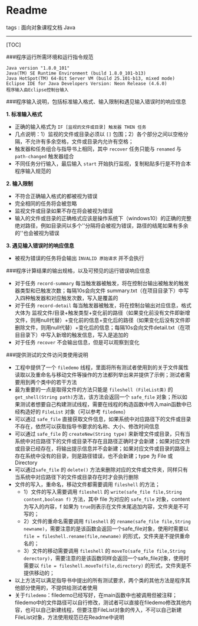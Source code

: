 ﻿# Readme

tags : 面向对象课程文档 Java

---

[TOC]

###程序运行所需环境和运行指令规范

    Java version "1.8.0_101"
    Java(TM) SE Runtime Environment (build 1.8.0_101-b13)
    Java HotSpot(TM) 64-Bit Server VM (build 25.101-b13, mixed mode)
    Eclipse IDE for Java Developers	Version: Neon Release (4.6.0)
    程序输入由Eclipse控制台输入

###程序输入说明，包括标准输入格式、输入限制和遇见输入错误时的响应信息

**1. 标准输入格式**

* 正确的输入格式为 `IF [监视的文件或目录] 触发器 THEN 任务`
* 几点说明：1）监视的文件或目录必须以 `[]` 包围；2）各个部分之间以空格分隔，不允许有多余空格，文件或目录内允许有空格；
* 触发器和任务组合与指导书上相同，其中 `recover` 任务只能与 `renamed` 与 `path-changed` 触发器组合
* 不同任务分行输入，最后输入 `start` 开始执行监视，复制粘贴多行是不符合本程序输入规范的

**2. 输入限制**

* 不符合正确输入格式的都被视为错误
* 完全相同的任务将会被忽略
* 监视文件或目录如果不存在将会被视为错误
* 输入的文件或目录的正确格式应该是操作系统下（windows10）的正确的完整绝对路径，例如目录间以多个'\'分隔将会被视为错误，路径的结尾如果有多余的'\'也会被视为错误

**3. 遇见输入错误时的响应信息**

* 被视为错误的任务将会输出 `INVALID 原始请求` 并不会执行

###程序计算结果的输出规格，以及可预见的运行错误响应信息

 * 对于任务 `record-summary` 每当触发器被触发，将在控制台输出被触发的触发器类型和已触发次数；每隔10s会向文件 summary.txt（在项目目录下）中写入四种触发器和对应触发次数，写入是覆盖的
 * 对于任务 `record-detail` 每当触发器被触发，将在控制台输出对应信息，格式大体为 监视文件/目录+触发类型+变化前的路径（如果变化前没有文件即新增文件，则用null代替）+变化前的信息+变化后的路径（如果变化后没有文件即删除文件，则用null代替）+变化后的信息；每隔10s会向文件detail.txt（在项目目录下）中写入新增的触发信息，写入是追加的
 * 对于任务 `recover` 不会输出信息，但是可以观察到变化

###提供测试的文件访问类使用说明

* 工程中提供了一个 `filedemo` 线程，里面将所有测试者使用到的关于文件属性读取以及重命名与移动文件等操作的方法都列举出来并提供了示例；测试者需要用到两个类中的若干方法
* 最为重要的一点是取得文件的方法只能是 `fileshell (FileList类)` 的 `get_shell(String path)`方法，该方法会返回一个 `safe_file` 对象；所以如果测试者想要自己构建测试线程，需要在线程的构造函数中传入main函数中已经构造好的 `FileList` 对象（可以参考 `filedemo`）
* 可以通过 `safe_file` 直接获取文件信息，如果系统中对应路径下的文件或目录不存在，依然可以获取指导书要求的名称、大小、修改时间信息
* 可以通过 `safe_file` 的 `createNew(String type)` 来新增文件或目录，只有当系统中对应路径下的文件或目录不存在且路径正确时才会新建；如果对应文件或目录已经存在，将输出提示信息并不会新建；如果对应文件或目录的路径上存在系统中没有的目录，则是路径错误，也不会新建；type 为 File 或 Directory
* 可以通过`safe_file` 的 `delete()` 方法来删除对应的文件或文件夹，同样只有当系统中对应路径下的文件或目录存在时才会执行删除
* 文件的写入，重命名，移动文件都需要调用 `fileshell` 的方法；
    * 1）文件的写入需要调用 `fileshell` 的 `write(safe_file file,String content,boolean f)` 方法，其中 file 为对应的 `safe_file` 对象，content 为写入的内容，f 如果为 `true`则表示在文件末尾追加内容，文件夹是不可写的；
    * 2）文件的重命名需要调用 `fileshell` 的 `rename(safe_file file,String newname)`，需要注意的是该函数会返回一个safe_file对象，使用时需要以 `file = fileshell.rename(file,newname)` 的形式，文件夹是不提供重命名的；
    * 3）文件的移动需要调用 `fileshell` 的 `moveTo(safe_file file,String derectory)`，需要注意的是该函数同样会返回一个safe_file对象，使用时需要以 `file = fileshell.moveTo(file,directory)` 的形式，文件夹是不提供移动的；
* 以上方法可以满足指导书中提出的所有测试要求，两个类的其他方法是程序其他部分使用的，不提供给测试者使用
* 关于`filedemo`：filedemo已经写好，在main函数中也被调用但被注释；filedemo中的文件路径可以自行修改，测试者可以直接在filedemo修改其他内容，也可以自己新建线程，但要注意FileList对象的传入，不可以自己新建FileList对象，方法使用规范已在Readme中说明



